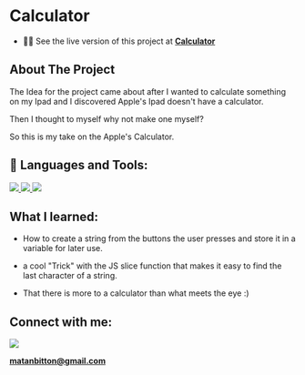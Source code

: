 # Calculator
- 👨‍💻 See the live version of this project at **[Calculator](https://matanbitton.github.io/Calculator/)**

## About The Project

The Idea for the project came about after I wanted to calculate something on my Ipad and I discovered Apple's Ipad doesn't have a calculator.

Then I thought to myself why not make one myself?

So this is my take on the Apple's Calculator.


## 🚀 Languages and Tools:

<p align="left"> 
    <a href="https://developer.mozilla.org/en-US/docs/Web/JavaScript" target="_blank"> <img src="https://img.icons8.com/color/48/000000/javascript.png"/> </a> 
    <a href="https://www.w3.org/html/" target="_blank"> <img src="https://img.icons8.com/color/48/000000/html-5.png"/> </a> 
    <a href="https://www.w3schools.com/css/" target="_blank"> <img src="https://img.icons8.com/color/48/000000/css3.png"/> </a> 
</p>


## What I learned:

- How to create a string from the buttons the user presses and store it in a variable
for later use.

- a cool "Trick" with the JS slice function that makes it easy to find the last character of a string.

- That there is more to a calculator than what meets the eye :)



## Connect with me:
<p align="left">

<a href = "https://www.linkedin.com/in/matan-bitton-90a054210/"><img src="https://img.icons8.com/fluent/48/000000/linkedin.png"/></a>

**matanbitton@gmail.com**











